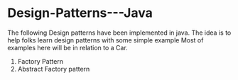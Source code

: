 # Design-Patterns---Java



The following Design patterns have been implemented in java.
The idea is to help folks learn design patterns with some simple example
Most of examples here will be in relation to a Car.

1) Factory Pattern
2) Abstract Factory pattern
